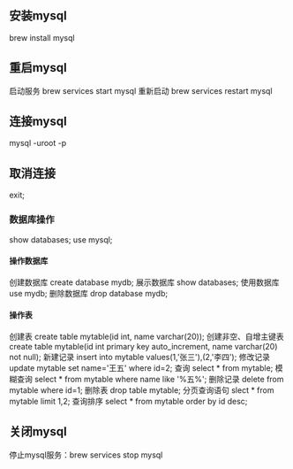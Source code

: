 ## 安装mysql
brew install mysql

## 重启mysql
启动服务 brew services start mysql
重新启动 brew services restart mysql

## 连接mysql
mysql -uroot -p

## 取消连接
exit;

### 数据库操作
show databases;
use mysql;
 
#### 操作数据库
创建数据库 create database mydb;
展示数据库 show databases;
使用数据库 use mydb;
删除数据库 drop database mydb;
#### 操作表
创建表  create table mytable(id int, name varchar(20));
创建非空、自增主键表 create table mytable(id int primary key auto_increment, name varchar(20) not null);
新建记录 insert into mytable values(1,'张三'),(2,'李四');
修改记录 update mytable set name='王五' where id=2;
查询 select * from mytable;
模糊查询 select * from mytable where name like '%五%';
删除记录 delete from mytable where id=1;
删除表 drop table mytable;
分页查询语句 slect * from mytable limit 1,2;
查询排序 select * from mytable order by id desc;
## 关闭mysql
停止mysql服务：brew services stop mysql
